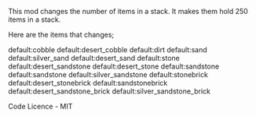 This mod changes the number of items in a stack.
It makes them hold 250 items in a stack.

Here are the items that changes;

default:cobble
default:desert_cobble
default:dirt
default:sand
default:silver_sand
default:desert_sand
default:stone
default:desert_sandstone
default:desert_stone
default:sandstone
default:sandstone
default:silver_sandstone
default:stonebrick
default:desert_stonebrick
default:sandstonebrick
default:desert_sandstone_brick
default:silver_sandstone_brick

Code Licence - MIT
